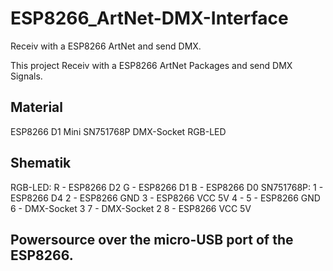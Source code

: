 # ESP8266_ArtNet-DMX-Interface
Receiv with a ESP8266 ArtNet and send DMX.

This project Receiv with a ESP8266 ArtNet Packages and send DMX Signals.

## Material
ESP8266 D1 Mini
SN751768P
DMX-Socket
RGB-LED

## Shematik
RGB-LED:
        R - ESP8266 D2
        G - ESP8266 D1
        B - ESP8266 D0
SN751768P:
        1 - ESP8266 D4
        2 - ESP8266 GND
        3 - ESP8266 VCC 5V
        4 -
        5 - ESP8266 GND
        6 - DMX-Socket 3
        7 - DMX-Socket 2
        8 - ESP8266 VCC 5V

## Powersource over the micro-USB port of the ESP8266.
